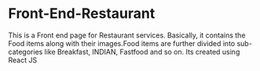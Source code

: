# Front-End-Restaurant
This is a Front end page for Restaurant services. Basically, it contains the Food items along with their images.Food items are further divided into sub-categories like Breakfast, INDIAN, Fastfood and so on. Its created using React JS
